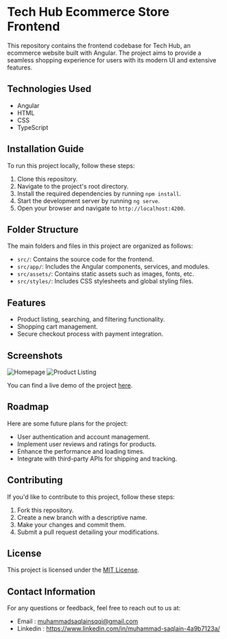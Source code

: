 # Tech Hub Ecommerce Store Frontend

This repository contains the frontend codebase for Tech Hub, an ecommerce website built with Angular. The project aims to provide a seamless shopping experience for users with its modern UI and extensive features.

## Technologies Used

- Angular
- HTML
- CSS
- TypeScript

## Installation Guide

To run this project locally, follow these steps:

1. Clone this repository.
2. Navigate to the project's root directory.
3. Install the required dependencies by running `npm install`.
4. Start the development server by running `ng serve`.
5. Open your browser and navigate to `http://localhost:4200`.

## Folder Structure

The main folders and files in this project are organized as follows:

- `src/`: Contains the source code for the frontend.
- `src/app/`: Includes the Angular components, services, and modules.
- `src/assets/`: Contains static assets such as images, fonts, etc.
- `src/styles/`: Includes CSS stylesheets and global styling files.

## Features

- Product listing, searching, and filtering functionality.
- Shopping cart management.
- Secure checkout process with payment integration.

## Screenshots

![Homepage](/screenshots/homepage.png)
![Product Listing](/screenshots/product-listing.png)

You can find a live demo of the project [here](http://www.example.com).

## Roadmap

Here are some future plans for the project:

- User authentication and account management.
- Implement user reviews and ratings for products.
- Enhance the performance and loading times.
- Integrate with third-party APIs for shipping and tracking.

## Contributing

If you'd like to contribute to this project, follow these steps:

1. Fork this repository.
2. Create a new branch with a descriptive name.
3. Make your changes and commit them.
4. Submit a pull request detailing your modifications.

## License

This project is licensed under the [MIT License](LICENSE).

## Contact Information

For any questions or feedback, feel free to reach out to us at:

- Email : muhammadsaqlainsqqi@gmail.com
- Linkedin : https://www.linkedin.com/in/muhammad-saqlain-4a9b7123a/
